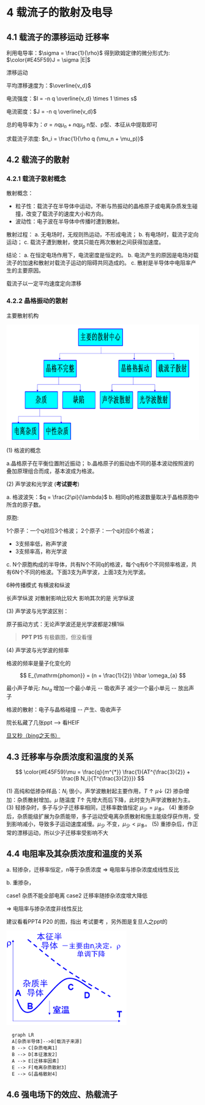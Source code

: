 # 4 载流子的散射及电导

## 4.1 载流子的漂移运动  迁移率

利用电导率：$\sigma = \frac{1}{\rho}$ 得到欧姆定律的微分形式为: $\color{#E45F59}J = \sigma |Ε|$

漂移运动

平均漂移速度为：$\overline{v_d}$

电流强度：$I = -n q \overline{v_d} \times 1 \times s$

电流密度：$J = -n q \overline{v_d}$

总的电导率为：$\sigma = n q \mu_n + n q \mu_p$
n型、p型、本征从中提取即可

求载流子浓度: $n_i  = \frac{1}{\rho q (\mu_n + \mu_p)}$

## 4.2 载流子的散射

### 4.2.1 载流子散射概念

散射概念：

* 粒子性：载流子在半导体中运动，不断与热振动的晶格原子或电离杂质发生碰撞，改变了载流子的速度大小和方向。
* 波动性：电子波在半导体中传播时遭到散射。

散射过程：
a. 无电场时，无规则热运动，不形成电流；
b. 有电场时，载流子定向运动；
c. 载流子遭到散射，使其只能在两次散射之间获得加速度。

结论：
a. 在恒定电场作用下，电流密度是恒定的。
b. 电流产生的原因是电场对载流子的加速和散射对载流子运动的阻碍共同造成的。
c. 散射是半导体中电阻率产生的主要原因。

载流子以一定平均速度定向漂移

### 4.2.2 晶格振动的散射

主要散射机构

![PPT4_P13](../assets/PPT4_P13.png)

(1) 格波的概念

a.晶格原子在平衡位置附近振动；
b.晶格原子的振动由不同的基本波动按照波的叠加原理组合而成，基本波成为格波。

(2) 声学波和光学波 (**考试要考**)

a. 格波波矢：$q = \frac{2\pi}{\lambda}$
b. 相同q的格波数量取决于晶格原胞中所含的原子数。

原胞:

1个原子：一个q对应3个格波；
2个原子：一个q对应6个格波；

* 3支频率低，称声学波
* 3支频率高，称光学波

c. N个原胞构成的半导体，共有N个不同q的格波，每个q有6个不同频率格波，共有6N个不同的格波。下面3支为声学波，上面3支为光学波。

6种传播模式 有横波和纵波

长声学纵波 对散射影响比较大
影响其次的是 光学纵波

(3) 声学波与光学波区别：

原子振动方式：无论声学波还是光学波都是2横1纵

> **PPT P15** 有极霸图，但没看懂

(4) 声学波与光学波的频率

格波的频率是量子化变化的

$$
E_{\mathrm{phomon}} = (n + \frac{1}{2}) \hbar \omega_{a}
$$

最小声子单元: $\hbar \omega_{a}$
增加一个最小单元 -- 吸收声子
减少一个最小单元 -- 放出声子

格波的散射：电子与晶格碰撞 -- 产生、吸收声子

院长私藏了几张ppt --> 看HEIF

[旦又秒（bing之天书）](http://fdjpkc.fudan.edu.cn/_upload/article/files/b7/47/81b789084326983c6e01d04ea453/703103e0-674a-4ee2-954b-8c3030cc7ea9.pdf)

## 4.3 迁移率与杂质浓度和温度的关系

$$
\color{#E45F59}\mu = \frac{q}{m^{*}} \frac{1}{AT^{\frac{3}{2}} + \frac{B N_i}{T^{\frac{3}{2}}}}
$$

(1) 高纯和低掺杂样品：$N_i$ 很小，声学波散射起主要作用，$T \uparrow\mu \downarrow$
(2) 掺杂增加：杂质散射增加。$\mu$ 随温度 $T \uparrow$ 先增大而后下降，此时变为声学波散射为主。
(3) 轻掺杂时，多子与少子迁移率相同，迁移率数值恒定 $\mu_{\mathrm{少}} = \mu_{\mathrm{多}}$。
(4) 重掺杂后，杂质能级扩展为杂质能带，多子运动受电离杂质散射和施主能级俘获作用，受到影响减小，导致多子运动速度减慢。$\mu_{\mathrm{少}}$ 不变，$\mu_{\mathrm{少}} < \mu_{\mathrm{多}}$。
(5) 重掺杂后，作正常的漂移运动，所以少子迁移率受影响不大

## 4.4 电阻率及其杂质浓度和温度的关系

a. 轻掺杂，迁移率恒定，n等于杂质浓度
=> 电阻率与掺杂浓度成线性反比

b. 重掺杂，

case1 杂质不能全部电离
case2 迁移率随掺杂浓度增大降低

=> 电阻率与掺杂浓度非线性反比

建议看看PPT4 P20 的图，指出 考试要考 ，另外图是复旦人之ppt的

![PPT4_P20](../assets/PPT4_P20.png)

```mermaid
  graph LR
  A[杂质半导体]-->B[载流子来源]
  B --> C[杂质电离1]
  B --> D[本征激发2]
  A --> E[迁移率因素]
  E --> F[电离杂质散射3]
  E --> G[晶格散射4]
```

## 4.6 强电场下的效应、热载流子
